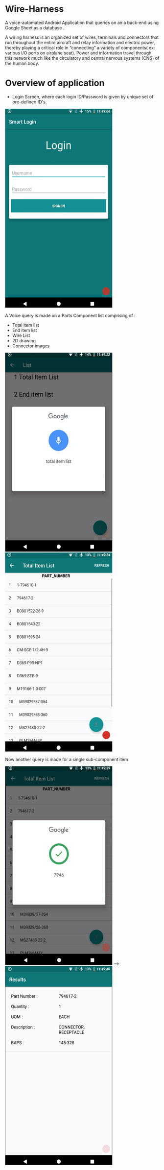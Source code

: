 # Wire-Harness
A voice-automated Android Application that queries on an a back-end using Google Sheet as a database .

A wiring harness is an organized set of wires, terminals and connectors that run throughout the entire aircraft and relay information and electric power, thereby playing a critical role in “connecting” a variety of components( ex: various I/O ports on airplane seat). Power and information travel through this network much like the circulatory and central nervous systems (CNS) of the human body.


# Overview of application 
* Login Screen, where each login ID/Password is given by unique set of pre-defined ID's.

<img src="./app/Screenshots/Login_screen.png" width="350" height="650">

A Voice query is made on a Parts Component list comprising of :
* Total item list
* End item list
* Wire List
* 2D drawing
* Connector images

<img src="./app/Screenshots/item_query.png" width="350" height="650"> <img src="./app/Screenshots/total_item_list.png" width="350" height="650">

Now another query is made for a single sub-component item 

<img src="./app/Screenshots/toal_itm_srch.png" width="350" height="650"> --> <img src="./app/Screenshots/total_item_result.png" width="350" height="650">


